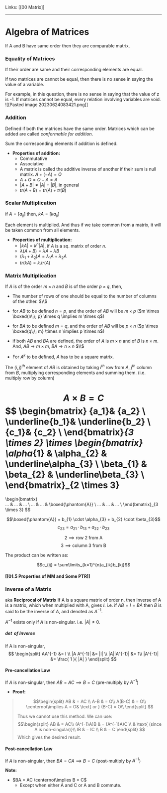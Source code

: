 Links: [[00 Matrix]]
___
# Algebra of Matrices
If A and B have same order then they are comparable matrix. 

### Equality of Matrices
If their order are same and their corresponding elements are equal.

If two matrices are cannot be equal, then there is no sense in saying the value of a variable. 

For example, in this question, there is no sense in saying that the value of z is -1. If matrices cannot be equal, every relation involving variables are void. 
![[Pasted image 20230624083421.png]]


### Addition
Defined if both the matrices have the same order. 
Matrices which can be added are called *conformable for addition*.

Sum the corresponding elements if addition is defined. 

- **Properties of addition:**
	- Commutative
	- Associative
	- A matrix is called the additive inverse of another if their sum is null matrix. $A+(-A) = O$
	- $A + O = O + A = A$
	- $|A + B| \neq |A| + |B|$, in general
	- $tr(A+B)= tr(A) + tr(B)$

### Scalar Multiplication
if $A = [a_{ij}]$
then, $kA = [ka_{ij}]$

Each element is multiplied. And thus if we take common from a matrix, it will be taken common from all elements. 

- **Properties of multiplication:**
	- $|kA| = k^{n}|A|$, if $A$ is a sq. matrix of order $n$. 
	- $\lambda(A+B) = \lambda A + \lambda B$
	- $(\lambda_{1} + \lambda_{2})A = \lambda_{1} A + \lambda_{2} A$
	- $tr(kA) = k.tr(A)$

### Matrix Multiplication
If $A$ is of the order $m \times n$ and $B$ is of the order $p \times q$, then,
- The number of rows of one should be equal to the number of columns of the other. 
  $\\$

- for $AB$ to be defined $n=p$, and the order of $AB$ will be $m \times p$
  ($m \times \boxed{n\;\; p} \times q \implies m \times q$)

- for $BA$ to be defined $m=q$, and the order of $AB$ will be $p \times n$
  ($p \times \boxed{q\;\; m} \times n \implies p \times n$)

- if both $AB$ and $BA$ are defined, the order of $A$ is $m \times n$ and of $B$ is $n \times m$. And, $AB \to m \times m$, $BA \to n \times n$
  $\\$

- For $A^k$ to be defined, $A$ has to be a square matrix. 

The $(i,j)^{th}$ element of $AB$ is obtained by taking $i^{th}$ row from $A$, $j^{th}$ column from $B$, multiplying corresponding elements and summing them. (i.e. multiply row by column)

$$A \times B = C$$
$$
\begin{bmatrix} 
 {a_1}& {a_2} \\ 
 \underline{b_1}& \underline{b_2} \\ 
 {c_1}& {c_2} \\ 
\end{bmatrix}_{3 \times 2}
\times 
\begin{bmatrix} 
 \alpha_{1} & \alpha_{2} & \underline\alpha_{3} \\
 \beta_{1} & \beta_{2} & \underline\beta_{3} \\
\end{bmatrix}_{2 \times 3}
= 
\begin{bmatrix}  
 ... & ... & ... \\
 ... & ... & \boxed{\phantom{A}} \\
 ... & ... & ... \\
\end{bmatrix}_{3 \times 3}
$$

$$\boxed{\phantom{A}} = b_{1} \cdot \alpha_{3} + b_{2} \cdot \beta_{3}$$
$$c_{23} = a_{21} \cdot b_{13} + a_{22} \cdot b_{23}$$

$$2 \implies \text{row 2 from A}$$
$$3 \implies \text{column 3 from B}$$

The product can be written as:

$$c_{ij} = \sum\limits_{k=1}^{n}a_{ik}b_{kj}$$


#### [[01.5 Properties of MM and Some PTR]]

### Inverse of a Matrix
aka **Reciprocal of Matrix**
If A is a square matrix of order n, then Inverse of A is a matrix, which when multiplied with A, gives $I$. 
i.e. if $AB = I = BA$ then $B$ is  said to be the inverse of $A$, and denoted as $A^{-1}$.

$A^{-1}$ exists only if $A$ is non-singular. i.e. $|A| \neq 0$.

##### $\det$ of Inverse 
If A is non-singular,
$$
\begin{split}
AA^{-1} &= I \\
|A A^{-1}| &= |I| \\
|A||A^{-1}| &= 1\\
|A^{-1}| &= \frac{ 1 }{ |A| }
\end{split}
$$
#### Pre-cancellation Law
If $A$ is non-singular, then $AB = AC \implies B = C$ (pre-multiply by $A^{-1}$)

  - **Proof:**
> $$\begin{split}
> AB & = AC \\
> A-B & = O\\
> A(B-C) & = O\\
> \centernot\implies A = O& \text{ or } (B-C) = O\\
> \end{split}
> $$
> 
> Thus we cannot use this method.
> We can use:
> $$\begin{split}
> AB & = AC\\
> (A^{-1}A)B & = (A^{-1}A)C \\
> & \text{ (since A is non-singular)}\\
> IB & = IC \\
> B & = C
> \end{split}
> $$
> Which gives the desired result.

#### Post-cancellation Law
If $A$ is non-singular, then $BA = CA \implies B = C$ (post-multiply by $A^{-1}$)

**Note:**
- $BA = AC \centernot\implies B = C$
  - Except when either A and C or A and B commute.
